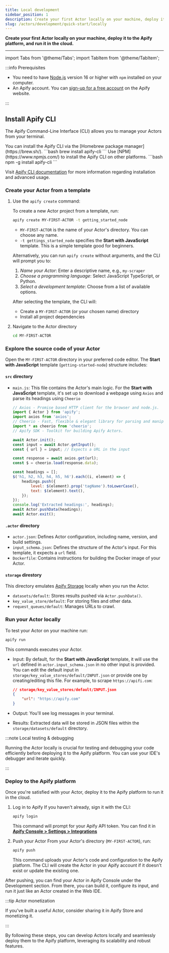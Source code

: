```yaml
---
title: Local development
sidebar_position: 1
description: Create your first Actor locally on your machine, deploy it to the Apify platform, and run it in the cloud.
slug: /actors/development/quick-start/locally
---
```


**Create your first Actor locally on your machine, deploy it to the Apify platform, and run it in the cloud.**

---

import Tabs from '@theme/Tabs';
import TabItem from '@theme/TabItem';

:::info Prerequisites

- You need to have [Node.js](https://nodejs.org/en/) version 16 or higher with `npm` installed on your computer.
- An Apify account. You can [sign-up for a free account](https://console.apify.com/sign-up) on the Apify website.

:::

## Install Apify CLI

The Apify Command-Line Interface (CLI) allows you to manage your Actors from your terminal.

<Tabs>
    <TabItem value="macOS/Linux" label="macOS/Linux">
    You can install the Apify CLI via the [Homebrew package manager](https://brew.sh/).
    ```bash
    brew install apify-cli
    ```
    </TabItem>
    <TabItem value="other platforms" label="Other platforms">
    Use [NPM](https://www.npmjs.com/) to install the Apify CLI on other platforms.
    ```bash
    npm -g install apify-cli
    ```
    </TabItem>
</Tabs>

Visit [Apify CLI documentation](https://docs.apify.com/cli/) for more information regarding installation and advanced usage.

### Create your Actor from a template

1. Use the `apify create` command:

    To create a new Actor project from a template, run:

    ```bash
    apify create MY-FIRST-ACTOR -t getting_started_node
    ```

    - `MY-FIRST-ACTOR` is the name of your Actor's directory. You can choose any name.
    - `-t gettings_started_node` specifies the **Start with JavaScript** template. This is a simple template good for beginners.

    Alternatively, you can run `apify create` without arguments, and the CLI will prompt you to:
    1. _Name your Actor_: Enter a descriptive name, e.g., `my-scraper`
    1. _Choose a programming language_: Select JavaScript TypeScript, or Python.
    1. _Select a development template_: Choose from a list of available options.

    After selecting the template, the CLI will:

    - Create a `MY-FIRST-ACTOR` (or your chosen name) directory
    - Install all project dependencies

1. Navigate to the Actor directory

    ```bash
    cd MY-FIRST-ACTOR
    ```

### Explore the source code of your Actor

Open the `MY-FIRST-ACTOR` directory in your preferred code editor. The **Start with JavaScript** template (`getting-started-node`) structure includes:

#### `src` directory

- `main.js`: This file contains the Actor's main logic. For the **Start with JavaScript** template, it's set up to download a webpage using `Axios` and parse its headings using `Cheerio`

    ```js
    // Axios - Promise based HTTP client for the browser and node.js.
    import { Actor } from 'apify';
    import axios from 'axios';
    // Cheerio - Fast, flexible & elegant library for parsing and manipulating HTML and XML.
    import * as cheerio from 'cheerio';
    // Apify SDK - Toolkit for building Apify Actors.

    await Actor.init();
    const input = await Actor.getInput();
    const { url } = input; // Expects a URL in the input

    const response = await axios.get(url);
    const $ = cheerio.load(response.data);

    const headings = [];
    $('h1, h2, h3, h4, h5, h6').each((i, element) => {
        headings.push({
            level: $(element).prop('tagName').toLowerCase(),
            text: $(element).text(),
        });
    });
    console.log('Extracted headings:', headings);
    await Actor.pushData(headings);
    await Actor.exit();

    ```

#### `.actor` directory

- `actor.json`: Defines Actor configuration, including name, version, and build settings.
- `input_schema.json`: Defines the structure of the Actor's input. For this template, it expects a `url` field.
- `Dockerfile`: Contains instructions for building the Docker image of your Actor.

#### `storage` direstory

This directory emulates [Apify Storage](/platform/storage/index) locally when you run the Actor.

- `datasets/default`: Stores results pushed via `Actor.pushData()`.
- `key_value_store/default`: For storing  files and other data.
- `request_queues/default`: Manages URLs to crawl.


### Run your Actor locally

To test your Actor on your machine run:

```bash
apify run
```

This commands executes your Actor.

- Input: By default, for the **Start with JavaScript** template, it will use the `url` defined in `actor.input_schema.json` in no other input is provided. You can edit the default input in `storage/key_value_stores/default/INPUT.json` or provide one by creating/editing this file. For example, to scrape `https://apifi.com`:

    ```json
    // storage/key_value_stores/default/INPUT.json
    {
        "url": "https://apify.com"
    }
    ```

- Output: You'll see log messages in your terminal.
- Results: Extracted data will be stored in JSON files within the `storage/datasets/default` directory.

:::note Local testing & debugging

Running the Actor locally is crucial for testing and debugging your code efficiently before deploying it to the Apify platform. You can use your IDE's debugger and iterate quickly.

:::

### Deploy to the Apify platform

Once you're satisfied with your Actor, deploy it to the Apify platform to run it in the cloud.

1. Log in to Apify
    If you haven't already, sign it with the CLI:

    ```bash
    apify login
    ```

    This command will prompt for your Apify API token. You can find it in [**Apify Console > Settings > Integrations**](https://console.apify.com/settings/integrations)

1. Push your Actor
    From your Actor's directory (`MY-FIRST-ACTOR`), run:

    ```bash
    apify push
    ```

    This command uploads your Actor's code and configuration to the Apify platform. The CLI will create the Actor in your Apify account if it doesn't exist or update the existing one.

After pushing, you can find your Actor in Apify Console under the Development section. From there, you can build it, configure its input, and run it just like an Actor created in the Web IDE.

:::tip Actor monetization

If you've built a useful Actor, consider sharing it in Apify Store and monetizing it.

:::

By following these steps, you can develop Actors locally and seamlessly deploy them to the Apify platform, leveraging its scalability and robust features.
